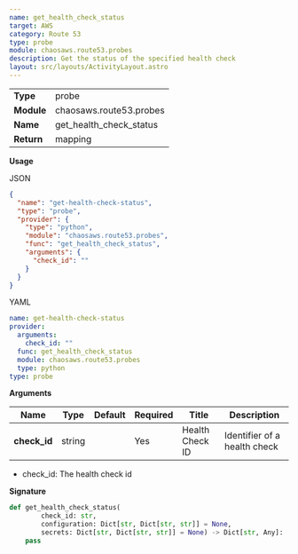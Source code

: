```yaml
---
name: get_health_check_status
target: AWS
category: Route 53
type: probe
module: chaosaws.route53.probes
description: Get the status of the specified health check
layout: src/layouts/ActivityLayout.astro
---
```


|            |                         |
| ---------- | ----------------------- |
| **Type**   | probe                   |
| **Module** | chaosaws.route53.probes |
| **Name**   | get_health_check_status |
| **Return** | mapping                 |

**Usage**

JSON

```json
{
  "name": "get-health-check-status",
  "type": "probe",
  "provider": {
    "type": "python",
    "module": "chaosaws.route53.probes",
    "func": "get_health_check_status",
    "arguments": {
      "check_id": ""
    }
  }
}
```

YAML

```yaml
name: get-health-check-status
provider:
  arguments:
    check_id: ""
  func: get_health_check_status
  module: chaosaws.route53.probes
  type: python
type: probe
```

**Arguments**

| Name         | Type   | Default | Required | Title           | Description                  |
| ------------ | ------ | ------- | -------- | --------------- | ---------------------------- |
| **check_id** | string |         | Yes      | Health Check ID | Identifier of a health check |

- check_id: The health check id

**Signature**

```python
def get_health_check_status(
        check_id: str,
        configuration: Dict[str, Dict[str, str]] = None,
        secrets: Dict[str, Dict[str, str]] = None) -> Dict[str, Any]:
    pass

```
